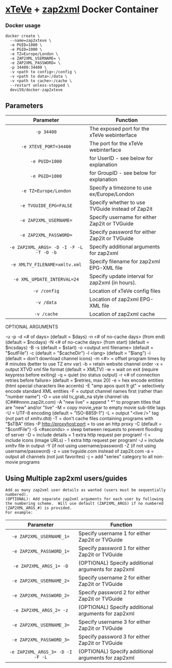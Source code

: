 # [xTeVe](https://xteve.de/) + [zap2xml](http://zap2xml.awardspace.info/) Docker Container

### Docker usage
```
docker create \
  --name=zap2xteve \
  -e PUID=1000 \
  -e PGID=1000 \
  -e TZ=Europe/London \
  -e ZAP2XML_USERNAME= \
  -e ZAP2XML_PASSWORD= \
  -p 34400:34400 \
  -v <path to config>:/config \
  -v <path to data>:/data \
  -v <path to cache>:/cache \
  --restart unless-stopped \
  devi59/docker-zap2xteve
```

## Parameters
| Parameter | Function |
| :----: | --- |
| `-p 34400` | The exposed port for the xTeVe webinterface |
| `-e XTEVE_PORT=34400` | The port for the xTeVe webinterface |
| `-e PUID=1000` | for UserID - see below for explanation |
| `-e PGID=1000` | for GroupID - see below for explanation |
| `-e TZ=Europe/London` | Specify a timezone to use ex/Europe/London |
| `-e TVGUIDE_EPG=FALSE` | Specify whether to use TVGuide instead of Zap2it |
| `-e ZAP2XML_USERNAME=` | Specify username for either Zap2it or TVGuide |
| `-e ZAP2XML_PASSWORD=` | Specify password for either Zap2it or TVGuide |
| `-e ZAP2XML_ARGS= -D -I -F -L -T -O -b` | Specify additional arguments for zap2xml |
| `-e XMLTV_FILENAME=xmltv.xml` | Specify filename for zap2xml EPG-XML file |
| `-e XML_UPDATE_INTERVAL=24` | Specify update interval for zap2xml (in hours). |
| `-v /config` | Location of xTeVe config files |
| `-v /data` | Location of zap2xml EPG-XML file |
| `-v /cache` | Location of zap2xml cache |

OPTIONAL ARGUMENTS

  -u <username>
  -p <password>
  -d <# of days> (default = $days)
  -n <# of no-cache days> (from end)   (default = $ncdays)
  -N <# of no-cache days> (from start) (default = $ncsdays)
  -B <no-cache day>
  -s <start day offset> (default = $start)
  -o <output xml filename> (default = "$outFile")
  -c <cacheDirectory> (default = "$cacheDir")
  -l <lang> (default = "$lang")
  -i <iconDirectory> (default = don't download channel icons)
  -m <#> = offset program times by # minutes (better to use TZ env var)
  -b = retain website channel order
  -x = output XTVD xml file format (default = XMLTV)
  -w = wait on exit (require keypress before exiting)
  -q = quiet (no status output)
  -r <# of connection retries before failure> (default = $retries, max 20)
  -e = hex encode entities (html special characters like accents)
  -E "amp apos quot lt gt" = selectively encode standard XML entities
  -F = output channel names first (rather than "number name")
  -O = use old tv_grab_na style channel ids (C###nnnn.zap2it.com)
  -A "new live" = append " *" to program titles that are "new" and/or "live"
  -M = copy movie_year to empty movie sub-title tags
  -U = UTF-8 encoding (default = "ISO-8859-1")
  -L = output "<live />" tag (not part of xmltv.dtd)
  -T = don't cache files containing programs with "$sTBA" titles 
  -P <http://proxyhost:port> = to use an http proxy
  -C <configuration file> (default = "$confFile")
  -S <#seconds> = sleep between requests to prevent flooding of server 
  -D = include details = 1 extra http request per program!
  -I = include icons (image URLs) - 1 extra http request per program!
  -J <xmltv> = include xmltv file in output
  -Y <lineupId> (if not using username/password)
  -Z <zipcode> (if not using username/password)
  -z = use tvguide.com instead of zap2it.com
  -a = output all channels (not just favorites) 
  -j = add "series" category to all non-movie programs

## Using Multiple zap2xml users/guides
```
Add as many zap2xml user details as wanted (users must be sequentially numbered). 
(OPTIONAL): Add separate zap2xml arguments for each user by following the numbering scheme.  Will use default (ZAP2XML_ARGS) if no numbered (ZAP2XML_ARGS_#) is provided.
For example:
```
| Parameter | Function |
| :----: | --- |
| `-e ZAP2XML_USERNAME_1=` | Specify username 1 for either Zap2it or TVGuide |
| `-e ZAP2XML_PASSWORD_1=` | Specify password 1 for either Zap2it or TVGuide |
| `-e ZAP2XML_ARGS_1= -D` | (OPTIONAL) Specify additional arguments for zap2xml |
| `-e ZAP2XML_USERNAME_2=` | Specify username 2 for either Zap2it or TVGuide |
| `-e ZAP2XML_PASSWORD_2=` | Specify password 2 for either Zap2it or TVGuide |
| `-e ZAP2XML_ARGS_2= -z` | (OPTIONAL) Specify additional arguments for zap2xml |
| `-e ZAP2XML_USERNAME_3=` | Specify username 3 for either Zap2it or TVGuide |
| `-e ZAP2XML_PASSWORD_3=` | Specify password 3 for either Zap2it or TVGuide |
| `-e ZAP2XML_ARGS_3= -D -I -F -L` | (OPTIONAL) Specify additional arguments for zap2xml |
